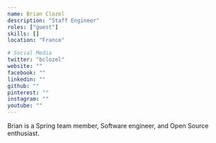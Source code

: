 ```yaml
---
name: Brian Clozel
description: "Staff Engineer"
roles: ["guest"]
skills: []
location: "France"

# Social Media
twitter: "bclozel"
website: ""
facebook: ""
linkedin: ""
github: ""
pinterest: ""
instagram: ""
youtube: ""
---
```

<!-- markdownlint-disable MD041-->
Brian is a Spring team member, Software engineer, and Open Source enthusiast.
